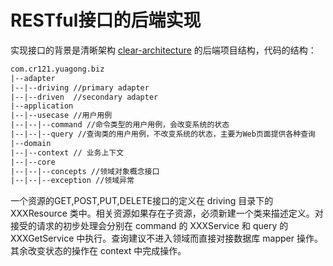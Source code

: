# RESTful接口的后端实现

实现接口的背景是清晰架构 [clear-architecture](../clear-architecture/clear-architecture.md) 的后端项目结构，代码的结构：

```txt
com.cr121.yuagong.biz
|--adapter
|--|--driving //primary adapter
|--|--driven  //secondary adapter
|--application
|--|--usecase //用户用例
|--|--|--command //命令类型的用户用例，会改变系统的状态
|--|--|--query //查询类的用户用例，不改变系统的状态，主要为Web页面提供各种查询
|--domain
|--|--context // 业务上下文
|--|--core
|--|--|--concepts //领域对象概念接口
|--|--|--exception //领域异常
```

一个资源的GET,POST,PUT,DELETE接口的定义在 driving 目录下的 XXXResource 类中。相关资源如果存在子资源，必须新建一个类来描述定义。对接受的请求的初步处理会分别在 command 的 XXXService 和 query 的 XXXGetService 中执行。查询建议不进入领域而直接对接数据库 mapper 操作。其余改变状态的操作在 context 中完成操作。
